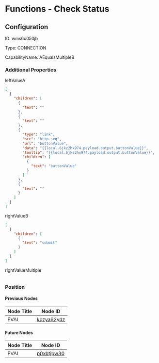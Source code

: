 # Functions - Check Status
## Configuration
ID:  wms6o050jb

Type: CONNECTION 

CapabilityName: AEqualsMultipleB






### Additional Properties
leftValueA
```json 
[
  {
    "children": [
      {
        "text": ""
      },
      {
        "text": ""
      },
      {
        "type": "link",
        "src": "http.svg",
        "url": "buttonValue",
        "data": "{{local.6jkz2hx974.payload.output.buttonValue}}",
        "tooltip": "{{local.6jkz2hx974.payload.output.buttonValue}}",
        "children": [
          {
            "text": "buttonValue"
          }
        ]
      },
      {
        "text": ""
      }
    ]
  }
]
```


rightValueB
```json 
[
  {
    "children": [
      {
        "text": "submit"
      }
    ]
  }
]
```


rightValueMultiple
```
```





### Position

#### Previous Nodes
| Node Title | Node ID |
| :------------- | ------------ |
| EVAL | [kbzya62ydz](./kbzya62ydz.md) | 
 
 #### Future Nodes
| Node Title | Node ID |
| :------------- | ------------ |
| EVAL |[p0xbtjpw30](./p0xbtjpw30.md) | 